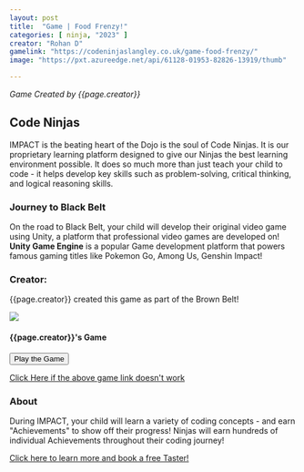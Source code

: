 ```yaml
---
layout: post
title:  "Game | Food Frenzy!"
categories: [ ninja, "2023" ]
creator: "Rohan D"
gamelink: "https://codeninjaslangley.co.uk/game-food-frenzy/"
image: "https://pxt.azureedge.net/api/61128-01953-82826-13919/thumb"

---
```

_Game Created by {{page.creator}}_

## Code Ninjas
IMPACT is the beating heart of the Dojo is the soul of Code Ninjas.
It is our proprietary learning platform designed to give our Ninjas the best learning environment possible. 
It does so much more than just teach your child to code - it helps develop key skills such as problem-solving, critical thinking, and logical reasoning skills.

### Journey to Black Belt
On the road to Black Belt, your child will develop their original video game using Unity, a platform that professional video games are developed on!
**Unity Game Engine** is a popular Game development platform that powers famous gaming titles like Pokemon Go, Among Us, Genshin Impact!

### Creator:
{{page.creator}} created this game as part of the Brown Belt!

<div class="card"> 
    <img class="card-img-top makecode-preview" src= "{{page.image}}"> 
    <div class="card-img-overlay card-inverse text-center mx-auto" text-center> 
        <h4 class="text-stroke text-white">  
            {{page.creator}}'s Game
        </h4> 
        <div class="card-body text-center mx-auto"> 
            <button onclick="window.open('{{page.gamelink}}')" class="makecode-btn">
                <i class="fa fa-play mr-2"></i>
                Play the Game
            </button>
        </div> 
    </div> 
</div> 

[Click Here if the above game link doesn't work]({{page.gamelink}})

### About
During IMPACT, your child will learn a variety of coding concepts - and earn "Achievements" to show off their progress!
Ninjas will earn hundreds of individual Achievements throughout their coding journey!

[Click here to learn more and book a free Taster!](https://www.codeninjas.co.uk/langley-brk-uk/)

